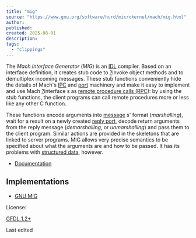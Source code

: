 ```yaml
---
title: "mig"
source: "https://www.gnu.org/software/hurd/microkernel/mach/mig.html"
author:
published:
created: 2025-08-01
description:
tags:
  - "clippings"
---
```

The *Mach Interface Generator* (*MIG*) is an [IDL](https://www.gnu.org/software/hurd/idl.html) compiler. Based on an interface definition, it creates stub code to [?](https://darnassus.sceen.net/cgi-bin/hurd-web?do=create&from=microkernel%2Fmach%2Fmig&page=invoke)invoke object methods and to demultiplex incoming messages. These stub functions conveniently hide the details of Mach's [IPC](https://www.gnu.org/software/hurd/microkernel/mach/ipc.html) and [port](https://www.gnu.org/software/hurd/microkernel/mach/port.html) machinery and make it easy to implement and use Mach [?](https://darnassus.sceen.net/cgi-bin/hurd-web?do=create&from=microkernel%2Fmach%2Fmig&page=interface)interface s as [remote procedure calls (RPC)](https://www.gnu.org/software/hurd/microkernel/mach/rpc.html): by using the stub functions, the client programs can call remote procedures more or less like any other C function.

These functions encode arguments into [message](https://www.gnu.org/software/hurd/microkernel/mach/message.html) s' format (*marshalling*), wait for a result on a newly created [reply port](https://www.gnu.org/software/hurd/microkernel/mach/port.html), decode return arguments from the reply message (*demarshalling*, or *unmarshalling*) and pass them to the client program. Similar actions are provided in the skeletons that are linked to server programs. MIG allows very precise semantics to be specified about what the arguments are and how to be passed. It has its problems with [structured data](https://www.gnu.org/software/hurd/open_issues/mig_portable_rpc_declarations.html), however.

- [Documentation](https://www.gnu.org/software/hurd/microkernel/mach/mig/documentation.html)

## Implementations

- [GNU MIG](https://www.gnu.org/software/hurd/microkernel/mach/mig/gnu_mig.html)

License:

[GFDL 1.2+](https://www.gnu.org/software/hurd/microkernel/mach/#microkernel-mach-mig.license)

Last edited